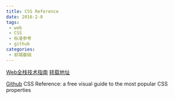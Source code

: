 ```yaml
---
title: CSS Reference
date: 2016-2-8
tags:
 - web
 - CSS
 - 标准参考
 - github
categories:
 - 前端基础
---
```



[Web全栈技术指南](http://cssreference.io)
[转载地址](http://cssreference.io)

[Github](https://github.com/jgthms/css-reference/)
CSS Reference: a free visual guide to the most popular CSS properties 